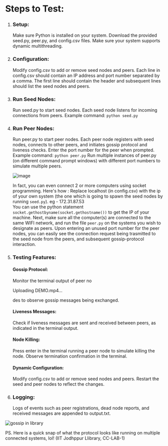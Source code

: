<h1>Steps to Test:</h1>

<ol>
<li>
<h3>Setup:</h3>

Make sure Python is installed on your system.
Download the provided seed.py, peer.py, and config.csv files.
Make sure your system supports dynamic multithreading.

</li>

<li>
<h3>Configuration:</h3>

Modify config.csv to add or remove seed nodes and peers.
Each line in config.csv should contain an IP address and port number separated by a comma. The first line should contain the header and subsequent lines should list the seed nodes and peers.
</li>


<li>
<h3>Run Seed Nodes:</h3>

Run seed.py to start seed nodes. Each seed node listens for incoming connections from peers.
Example command: <code>python seed.py</code>
</li>

<li>
<h3>Run Peer Nodes:</h3>

Run peer.py to start peer nodes. Each peer node registers with seed nodes, connects to other peers, and initiates gossip protocol and liveness checks.
Enter the port number for the peer when prompted.
Example command: <code>python peer.py</code>
Run multiple instances of peer.py (on different command prompt windows) with different port numbers to simulate multiple peers.
</li>

![image](https://github.com/user-attachments/assets/af723e4c-7b01-4336-bfb3-cc11a7106900)

In fact, you can even connect 2 or more computers using socket programming. Here's how : Replace localhost (in config.csv) with the ip of your own system (the one which is going to spawn the seed nodes by running <code>seed.py</code>). eg - 172.31.87.53 
<br>
You can use the python statement <code>socket.gethostbyname(socket.gethostname())</code> to get the IP of your machine. Next, make sure all the computer(s) are connected to the same WIFI network, and run the file <code>peer.py</code> on the systems you wish to designate as peers. Upon entering an unused port number for the peer nodes, you can easily see the connection request being trasmitted to the seed node from the peers, and subsequent gossip-protocol interaction.


<li>
<h3>Testing Features:</h3>

<h4>Gossip Protocol:</h4> Monitor the terminal output of peer no

Uploading DEMO.mp4…

des to observe gossip messages being exchanged.
<h4>Liveness Messages:</h4> Check if liveness messages are sent and received between peers, as indicated in the terminal output.
<h4>Node Killing:</h4> Press enter in the terminal running a peer node to simulate killing the node. Observe termination confirmation in the terminal.
<h4>Dynamic Configuration:</h4> Modify config.csv to add or remove seed nodes and peers. Restart the seed and peer nodes to reflect the changes.

<li>
<h3>Logging:</h3>

Logs of events such as peer registrations, dead node reports, and received messages are appended to output.txt.
</li>

</ol>

![gossip in library](https://github.com/user-attachments/assets/3deed94d-9e09-4d13-957a-5a27a15c183c)


PS. Here is a quick snap of what the protocol looks like running on multiple connected systems, lol! (IIT Jodhppur Llibrary, CC-LAB-1)

